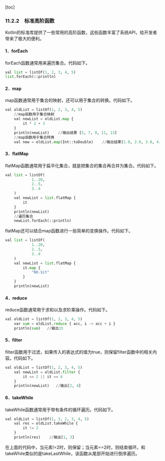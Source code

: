 [toc]

### 11.2.2　标准高阶函数

Kotlin的标准库提供了一些常用的高阶函数，这些函数丰富了系统API，给开发者带来了极大的便利。

#### 1．forEach

forEach函数通常用来遍历集合。代码如下。

```python
val list = listOf(1, 2, 3, 4, 5)
list.forEach(::println)
```

#### 2．map

map函数通常用于集合的映射，还可以用于集合的转换。代码如下。

```python
val oldList = listOf(1, 2, 3, 4, 5)
    //map函数用于集合映射
    val newList = oldList.map {
        it * 2 + 3
    }
    println(newList)    //输出结果 [5, 7, 9, 11, 13]
    //map函数用于集合转换
    val new = oldList.map(Int::toDouble)    //输出结果[1.0, 2.0, 3.0, 4.0, 5.0]
```

#### 3．flatMap

flatMap函数通常用于扁平化集合，就是把集合的集合再合并为集合。代码如下。

```python
val list = listOf(
            1..20,
            2..5,
            3..4
    )
    val newList = list.flatMap {
        it
    }
    println(newList)
    //遍历集合
    newList.forEach(::println)
```

flatMap还可以结合map函数进行一些简单的变换操作。代码如下。

```python
val list = listOf(
            1..20,
            2..5,
            3..4
    )
    val newList = list.flatMap {
        it.map {
            "NO.$it"
        }
    }
    println(newList)
```

#### 4．reduce

reduce函数通常用于求和以及求阶乘操作。代码如下。

```python
val oldList = listOf(1, 2, 3, 4, 5)
    var sum = oldList.reduce { acc, i -> acc + i }
    println(sum)   //输出15
```

#### 5．filter

filter函数用于过滤，如果传入的表达式的值为true，则保留filter函数中的相关内容。代码如下。

```python
val oldList = listOf(1, 2, 3, 4, 5)
    val newList = oldList.filter {
        it == 2 || it == 4
    }
    println(newList)   //输出[2, 4]
```

#### 6．takeWhile

takeWhile函数通常用于带有条件的循环遍历。代码如下。

```python
val oldList = listOf(1, 3, 2, 3, 4, 5)
    val res = oldList.takeWhile {
        it != 2
    }
    println(res)    //输出[1, 3]
```

在上面的代码中，当元素!=2时，则保留；当元素==2时，则结束循环。和takeWhile类似的是takeLastWhile，该函数从尾部开始进行倒序遍历。


